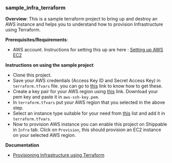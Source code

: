 ### sample_infra_terraform

**Overview**:
This is a sample terraform project to bring up and destroy an AWS instance and helps you to understand how to provision Infrastructure using Terraform.

**Prerequisites/Requirements**:
- AWS account. Instructions for setting this up are here : [Setting up AWS EC2](http://docs.aws.amazon.com/AWSEC2/latest/UserGuide/get-set-up-for-amazon-ec2.html)

**Instructions on using the sample project**
- Clone this project.
- Save your AWS credentials (Access Key ID and Secret Access Key) in `terraform.tfvars` file. you can go to [this](http://docs.aws.amazon.com/AWSSimpleQueueService/latest/SQSGettingStartedGuide/AWSCredentials.html) link to know how to get these.
 - Create a key pair for your AWS region using [this](http://docs.aws.amazon.com/AWSEC2/latest/UserGuide/ec2-key-pairs.html) link. Download your pem key and paste it in `aws-ssh-key.pem`.
 - In `terraform.tfvars` put your AWS region that you selected in the above step.
 - Select an instance type suitable for your need from [this](https://aws.amazon.com/ec2/instance-types/) list and add it in `terraform.tfvars`.
 - Now to provision AWS instance you can enable this project on Shippable in `Infra` tab. Click on `Provision`, this should provision an EC2 instance on your selected AWS region.

**Documentation**
- [Provisioning Infrastructure using Terraform](http://docs.shippable.com/pipelines_configure/#provisioning-infrastructure-using-terraform)

